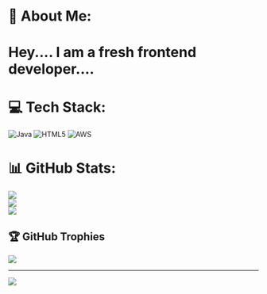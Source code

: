 # 💫 About Me:
<h1>Hey.... I am a fresh frontend developer....</h1>


# 💻 Tech Stack:
![Java](https://img.shields.io/badge/java-%23ED8B00.svg?style=for-the-badge&logo=openjdk&logoColor=white) ![HTML5](https://img.shields.io/badge/html5-%23E34F26.svg?style=for-the-badge&logo=html5&logoColor=white) ![AWS](https://img.shields.io/badge/AWS-%23FF9900.svg?style=for-the-badge&logo=amazon-aws&logoColor=white)
# 📊 GitHub Stats:
![](https://github-readme-stats.vercel.app/api?username=Alphawave1989&theme=gotham&hide_border=false&include_all_commits=false&count_private=false)<br/>
![](https://github-readme-streak-stats.herokuapp.com/?user=Alphawave1989&theme=gotham&hide_border=false)<br/>
![](https://github-readme-stats.vercel.app/api/top-langs/?username=Alphawave1989&theme=gotham&hide_border=false&include_all_commits=false&count_private=false&layout=compact)

## 🏆 GitHub Trophies
![](https://github-profile-trophy.vercel.app/?username=Alphawave1989&theme=radical&no-frame=false&no-bg=true&margin-w=4)

---
[![](https://visitcount.itsvg.in/api?id=Alphawave1989&icon=0&color=0)](https://visitcount.itsvg.in)

<!-- Proudly created with GPRM ( https://gprm.itsvg.in ) -->
